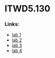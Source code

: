 # ITWD5.130

### Links:
+ [lab 1](/lab_01/index.html)
+ [lab 2](/lab_02/index.html)
+ [lab 3](/lab_03/index.html)
+ [lab 4](/lab_04/index.html)

